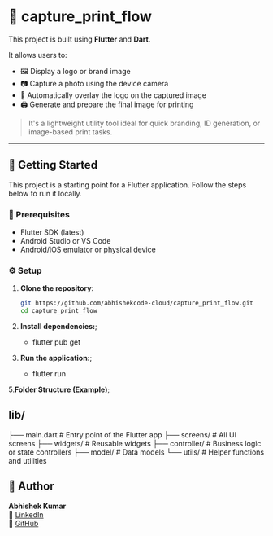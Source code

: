 # 📸 capture_print_flow

This project is built using **Flutter** and **Dart**.

It allows users to:
- 🖼️ Display a logo or brand image
- 📷 Capture a photo using the device camera
- 🧩 Automatically overlay the logo on the captured image
- 🖨️ Generate and prepare the final image for printing

> It's a lightweight utility tool ideal for quick branding, ID generation, or image-based print tasks.

---

## 🚀 Getting Started

This project is a starting point for a Flutter application. Follow the steps below to run it locally.

### 🔧 Prerequisites

- Flutter SDK (latest)
- Android Studio or VS Code
- Android/iOS emulator or physical device

### ⚙️ Setup

1. **Clone the repository**:
   ```bash
   git https://github.com/abhishekcode-cloud/capture_print_flow.git
   cd capture_print_flow
2. **Install dependencies:**;
   
    - flutter pub get

4. **Run the application:**;
   - flutter run
     
5.**Folder Structure (Example)**; 

## lib/
   ├── main.dart               # Entry point of the Flutter app
   ├── screens/                # All UI screens
   ├── widgets/                # Reusable widgets
   ├── controller/             # Business logic or state controllers
   ├── model/                  # Data models
   └── utils/                  # Helper functions and utilities 

## 👤 Author

**Abhishek Kumar**  
🔗 [LinkedIn](https://www.linkedin.com/in/abhishek-kumar-7086a75a)  
🔗 [GitHub](https://github.com/abhishekcode-cloud)


